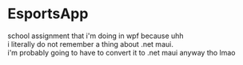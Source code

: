 # EsportsApp

school assignment that i'm doing in wpf because uhh<br>
i literally do not remember a thing about .net maui.<br>
i'm probably going to have to convert it to .net maui anyway tho lmao

